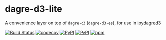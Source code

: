 # dagre-d3-lite
A convenience layer on top of `dagre-d3` (`dagre-d3-es`), for use in [ipydagred3](https://github.com/timkpaine/ipydagred3)

[![Build Status](https://github.com/timkpaine/dagre-d3-lite/workflows/Build%20Status/badge.svg?branch=main)](https://github.com/timkpaine/dagre-d3-lite/actions?query=workflow%3A%22Build+Status%22)
[![codecov](https://codecov.io/gh/timkpaine/dagre-d3-lite/branch/main/graph/badge.svg?token=3N6NOPL4RE)](https://codecov.io/gh/timkpaine/dagre-d3-lite)
[![PyPI](https://img.shields.io/pypi/l/dagred3.svg)](https://pypi.python.org/pypi/dagred3)
[![PyPI](https://img.shields.io/pypi/v/dagred3.svg)](https://pypi.python.org/pypi/dagred3)
[![npm](https://img.shields.io/npm/v/dagre-d3-lite.svg)](https://www.npmjs.com/package/dagre-d3-lite)
